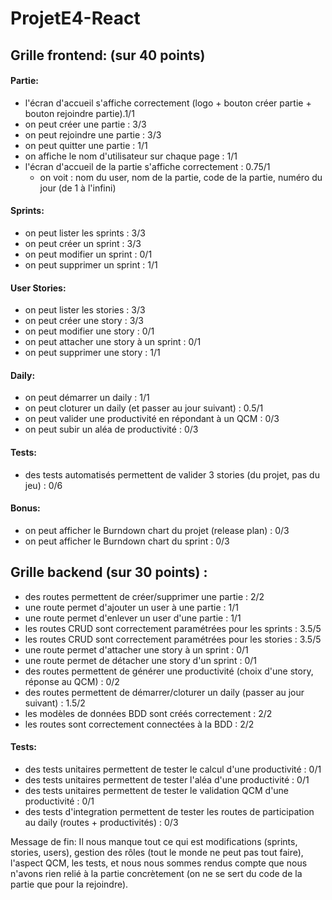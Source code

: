 # ProjetE4-React
## Grille frontend: (sur 40 points)

#### Partie:
- l'écran d'accueil s'affiche correctement (logo + bouton créer partie + bouton rejoindre partie).1/1
- on peut créer une partie : 3/3
- on peut rejoindre une partie : 3/3
- on peut quitter une partie : 1/1
- on affiche le nom d'utilisateur sur chaque page : 1/1
- l'écran d'accueil de la partie s'affiche correctement : 0.75/1
  - on voit : nom du user, nom de la partie, code de la partie, numéro du jour (de 1 à l'infini)

#### Sprints:
- on peut lister les sprints : 3/3
- on peut créer un sprint : 3/3
- on peut modifier un sprint : 0/1
- on peut supprimer un sprint : 1/1

#### User Stories:
- on peut lister les stories : 3/3
- on peut créer une story : 3/3
- on peut modifier une story : 0/1
- on peut attacher une story à un sprint : 0/1
- on peut supprimer une story : 1/1

#### Daily:
- on peut démarrer un daily : 1/1
- on peut cloturer un daily (et passer au jour suivant) : 0.5/1
- on peut valider une productivité en répondant à un QCM : 0/3
- on peut subir un aléa de productivité : 0/3

#### Tests:
- des tests automatisés permettent de valider 3 stories (du projet, pas du jeu) : 0/6

#### Bonus:
- on peut afficher le Burndown chart du projet (release plan) : 0/3
- on peut afficher le Burndown chart du sprint : 0/3



## Grille backend (sur 30 points) :
- des routes permettent de créer/supprimer une partie : 2/2
- une route permet d'ajouter un user à une partie : 1/1
- une route permet d'enlever un user d'une partie : 1/1
- les routes CRUD sont correctement paramétrées pour les sprints : 3.5/5
- les routes CRUD sont correctement paramétrées pour les stories : 3.5/5
- une route permet d'attacher une story à un sprint : 0/1
- une route permet de détacher une story d'un sprint : 0/1
- des routes permettent de générer une productivité (choix d'une story, réponse au QCM) : 0/2
- des routes permettent de démarrer/cloturer un daily (passer au jour suivant) : 1.5/2
- les modèles de données BDD sont créés correctement : 2/2
- les routes sont correctement connectées à la BDD : 2/2

#### Tests:
- des tests unitaires permettent de tester le calcul d'une productivité : 0/1
- des tests unitaires permettent de tester l'aléa d'une productivité : 0/1
- des tests unitaires permettent de tester le validation QCM d'une productivité : 0/1
- des tests d'integration permettent de tester les routes de participation au daily (routes + productivités) : 0/3


Message de fin:
Il nous manque tout ce qui est modifications (sprints, stories, users), gestion des rôles (tout le monde ne peut pas tout faire), l'aspect QCM, les tests, et nous nous sommes rendus compte que nous n'avons rien relié à la partie concrètement (on ne se sert du code de la partie que pour la rejoindre).
